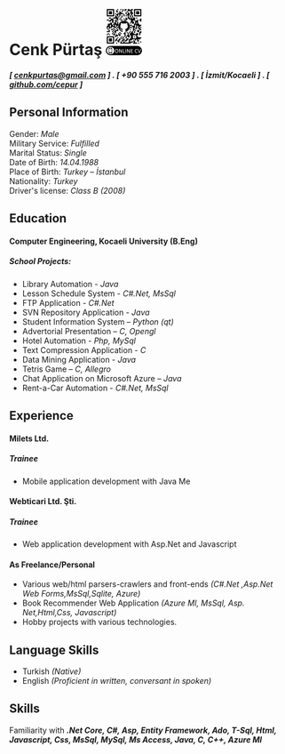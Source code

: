 Cenk Pürtaş  ![qrcode](img/qr.png)
======


##### [ cenkpurtas@gmail.com ] . [ +90 555 716 2003 ] . [ İzmit/Kocaeli ] . [ [ github.com/cepur](https://github.com/cepur) ]  

Personal Information
---------
Gender: *Male*  
Military Service: *Fulfilled*  
Marital Status: *Single*  
Date of Birth: *14.04.1988*  
Place of Birth: *Turkey – İstanbul*  
Nationality: *Turkey*  
Driver's license: *Class B (2008)*  

Education
---------
#### Computer Engineering, Kocaeli University (B.Eng)  
##### School Projects:  
 - Library Automation - *Java*  
 - Lesson Schedule System - *C#.Net, MsSql*  
 - FTP Application - *C#.Net*  
 - SVN Repository Application - *Java*  
 - Student Information System – *Python (qt)*  
 - Advertorial Presentation – *C, Opengl*  
 - Hotel Automation - *Php, MySql*  
 - Text Compression Application - *C*  
 - Data Mining Application - *Java*  
 - Tetris Game – *C, Allegro*  
 - Chat Application on Microsoft Azure – *Java*  
 - Rent-a-Car Automation - *C#.Net, MsSql*  

Experience
---------
#### Milets Ltd.  
##### *Trainee*  
 - Mobile application development with Java Me

#### Webticari Ltd. Şti.  
##### *Trainee*
 - Web application development with Asp.​Net and Javascript

#### As Freelance/Personal  
- Various web/html parsers-crawlers and front-ends *(C#.Net ,Asp.​Net Web Forms,MsSql,Sqlite, Azure)*  
- Book Recommender Web Application *(Azure Ml, MsSql, Asp.​Net,Html,Css, Javascript)*  
- Hobby projects with various technologies.


Language Skills
---------
- Turkish *(Native)*
- English *(Proficient in written, conversant in spoken)*


Skills
------
Familiarity with ***.​Net Core, C#, Asp, Entity Framework, Ado, T-Sql, Html, Javascript, Css, MsSql, MySql, Ms Access, Java, C, C++, Azure Ml***
